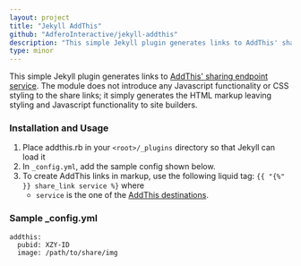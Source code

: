 ```yaml
---
layout: project
title: "Jekyll AddThis"
github: "AdferoInteractive/jekyll-addthis"
description: "This simple Jekyll plugin generates links to AddThis' sharing endpoint service."
type: minor
---
```


This simple Jekyll plugin generates links to [AddThis' sharing endpoint service](http://support.addthis.com/customer/portal/articles/381265-addthis-sharing-endpoints#.UsxoUGRDtDI). The module does not introduce any Javascript functionality or CSS styling to the share links; it simply generates the HTML markup leaving styling and Javascript functionality to site builders.

### Installation and Usage

1. Place addthis.rb in your `<root>/_plugins` directory so that Jekyll can load it
2. In `_config.yml`, add the sample config shown below.
1. To create AddThis links in markup, use the following liquid tag: `{{ "{%" }} share_link service %}` where
    - `service` is the one of the [AddThis destinations](http://www.addthis.com/services/list).
    
### Sample _config.yml

```
addthis:
  pubid: XZY-ID
  image: /path/to/share/img
```